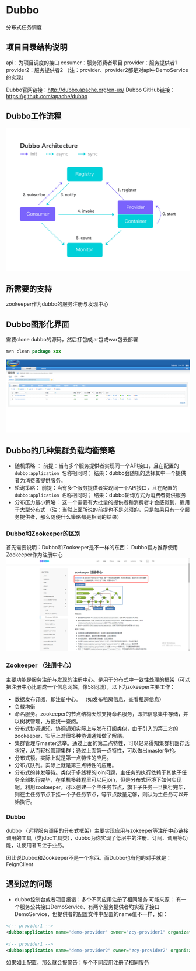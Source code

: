# Dubbo
分布式任务调度

## 项目目录结构说明
api：为项目调度的接口
cosumer：服务消费者项目
provider：服务提供者1
provider2：服务提供者2
（注：provider、provider2都是对api中DemoService的实现）

Dubbo官网链接：http://dubbo.apache.org/en-us/
Dubbo GitHub链接：https://github.com/apache/dubbo

## Dubbo工作流程
![image](img\architecture.png)

## 所需要的支持
zookeeper作为dubbo的服务注册与发现中心

## Dubbo图形化界面
需要clone dubbo的源码，然后打包成jar包或war包去部署
```java
mvn clean package xxx
```

![image](img\dubbo控制台.jpg)

## Dubbo的几种集群负载均衡策略
* 随机策略 ： 
	前提：当有多个服务提供者实现同一个API接口，且在配置的`dubbo:application `名称相同时；
  结果：dubbo会随机的选择其中一个提供者为消费者提供服务。
* 轮询策略：
	前提：当有多个服务提供者实现同一个API接口，且在配置的`dubbo:application `名称相同时；
	结果：dubbo轮询方式为消费者提供服务
* 分布压力最小策略：
	这一个需要有大批量的提供者和消费者才会感觉到，适用于大型分布式
（注：当然上面所说的前提也不是必须的，只是如果只有一个服务提供者，那么随便什么策略都是相同的结果）

### Dubbo和Zookeeper的区别
首先需要说明：Dubbo和Zookeeper是不一样的东西：
Dubbo官方推荐使用Zookeeper作为注册中心
![image](img\zook.jpg)

### Zookeeper （注册中心）
主要功能是服务注册与发现的注册中心。是用于分布式中一致性处理的框架（可以把注册中心比喻成一个信息网站，像58同城），以下为zokeeper主要工作：
* 数据发布订阅，即注册中心。 （如发布租房信息、查看租房信息）
* 负载均衡
* 命名服务。zookeeper的节点结构天然支持命名服务，即把信息集中存储，并以树状管理，方便统一查阅。
* 分布式协调通知。协调通知实际上与发布订阅类似，由于引入的第三方的zookeeper，实际上对很多种协调通知做了解耦。
* 集群管理与master选举。通过上面的第二点特性，可以轻易得知集群机器存活状况，从而轻松管理集群；通过上面第一点特性，可以做出master争抢。
* 分布式锁。实际上就是第一点特性的应用。
* 分布式队列。实际上就是第三点特性的应用。
* 分布式的并发等待。类似于多线程的join问题，主任务的执行依赖于其他子任务全部执行完毕，在单机多线程里可以用join，但是分布式环境下如何实现呢。利用zookeeper，可以创建一个主任务节点，旗下子任务一旦执行完毕，则在主任务节点下挂一个子任务节点，等节点数量足够，则认为主任务可以开始执行。

### Dubbo 
dubbo （远程服务调用的分布式框架）主要实现应用与zokeeper等注册中心链接调用的工具（类jdbc工具类），dubbo为你实现了低层中的注册、订阅、调用等功能，让使用者专注于业务。

因此说Dubbo和Zookeeper不是一个东西。而Dubbo也有他的对手就是：FeignClient

## 遇到过的问题
* dubbo控制台或者项目报错：多个不同应用注册了相同服务
可能来源：
	有一个服务公共接口DemoService、有两个服务提供者均实现了接口DemoService，但提供者的配置文件中配置的name值不一样，如：
```xml
<!-- provider1 -->
<dubbo:application name="demo-provider" owner="zcy-provider1" organization="dubbox"/>

<!-- provider1 -->
<dubbo:application name="demo-provider2" owner="zcy-provider2" organization="dubbox"/>
```
如果如上配置，那么就会报警告：多个不同应用注册了相同服务
